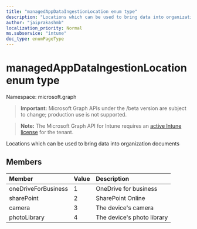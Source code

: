 ```yaml
---
title: "managedAppDataIngestionLocation enum type"
description: "Locations which can be used to bring data into organization documents"
author: "jaiprakashmb"
localization_priority: Normal
ms.subservice: "intune"
doc_type: enumPageType
---
```


# managedAppDataIngestionLocation enum type

Namespace: microsoft.graph
> **Important:** Microsoft Graph APIs under the /beta version are subject to change; production use is not supported.

> **Note:** The Microsoft Graph API for Intune requires an [active Intune license](https://go.microsoft.com/fwlink/?linkid=839381) for the tenant.


Locations which can be used to bring data into organization documents

## Members
|Member|Value|Description|
|:---|:---|:---|
|oneDriveForBusiness|1|OneDrive for business|
|sharePoint|2|SharePoint Online|
|camera|3|The device's camera|
|photoLibrary|4|The device's photo library|
